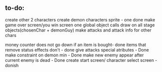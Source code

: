 ## to-do:
create other 2 characters 
create demon characters sprite - one done
make game over screen/you win screen
one global object calls draw on all stage objects(chosenChar + demonGuy) 
make attacks and attack info for other chars

money counter does not go down if an item is bought- done
items that remove status effects don't - done
give attacks special atributes - Done 
make constraint on demon min - Done
make new enemy appear after current enemy is dead - Done
create start screen/ character select screen - donish